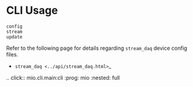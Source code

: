 # CLI Usage

```{toctree}
config
stream
update
```

Refer to the following page for details regarding ``stream_daq`` device config files.

- `stream_daq <../api/stream_daq.html>`_

.. click:: mio.cli.main:cli
   :prog: mio
   :nested: full